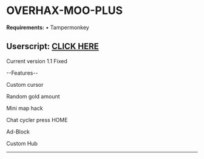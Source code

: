 # OVERHAX-MOO-PLUS
<b>Requirements:</b> • Tampermonkey</br>

<h2>Userscript: <a href="https://github.com/THEGUY3ds/OVERHAX-MOO-PLUS/raw/master/UserScript.user.js" target="_blank">CLICK HERE</a></h2>


Current version 1.1 Fixed

--Features--

Custom cursor

Random gold amount

Mini map hack

Chat cycler press HOME

Ad-Block

Custom Hub

-----------


